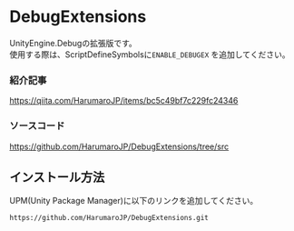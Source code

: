 # DebugExtensions
UnityEngine.Debugの拡張版です。  
使用する際は、ScriptDefineSymbolsに`ENABLE_DEBUGEX` を追加してください。

### 紹介記事
https://qiita.com/HarumaroJP/items/bc5c49bf7c229fc24346

### ソースコード
https://github.com/HarumaroJP/DebugExtensions/tree/src

## インストール方法
UPM(Unity Package Manager)に以下のリンクを追加してください。
```
https://github.com/HarumaroJP/DebugExtensions.git
```
